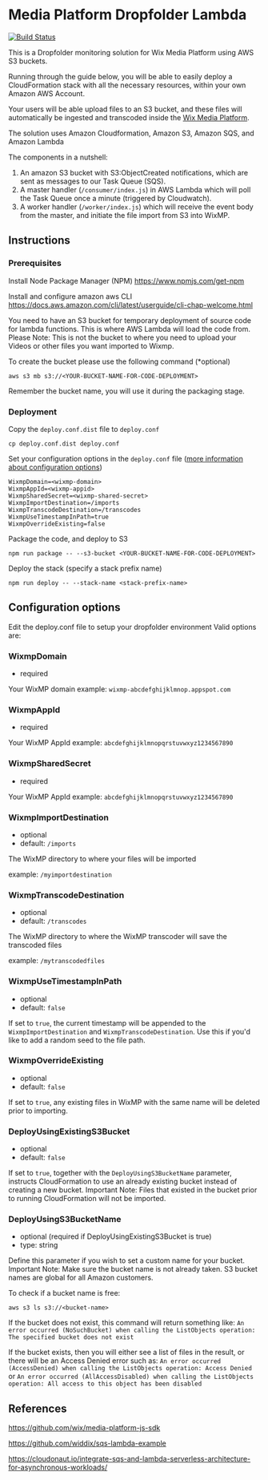 # Media Platform Dropfolder Lambda

[![Build Status][travis-image]][travis-url] 

This is a Dropfolder monitoring solution for Wix Media Platform using AWS S3 buckets. 

Running through the guide below, you will be able to easily deploy a CloudFormation stack with all the necessary resources, within your own Amazon AWS Account.

Your users will be able upload files to an S3 bucket, and these files will automatically be ingested and transcoded inside the [Wix Media Platform](https://www.wixmp.com).

The solution uses Amazon Cloudformation, Amazon S3, Amazon SQS, and Amazon Lambda

The components in a nutshell:
1. An amazon S3 bucket with S3:ObjectCreated notifications, which are sent as messages to our Task Queue (SQS). 
1. A master handler (`/consumer/index.js`) in AWS Lambda which will poll the Task Queue once a minute (triggered by Cloudwatch).
1. A worker handler (`/worker/index.js`) which will receive the event body from the master, and initiate the file import from S3 into WixMP.

## Instructions

### Prerequisites
Install Node Package Manager (NPM)
https://www.npmjs.com/get-npm

Install and configure amazon aws CLI
https://docs.aws.amazon.com/cli/latest/userguide/cli-chap-welcome.html

You need to have an S3 bucket for temporary deployment of source code for lambda functions. This is where AWS Lambda will load the code from.
Please Note: This is not the bucket to where you need to upload your Videos or other files you want imported to Wixmp.

To create the bucket please use the following command (*optional)
```
aws s3 mb s3://<YOUR-BUCKET-NAME-FOR-CODE-DEPLOYMENT>
```
Remember the bucket name, you will use it during the packaging stage.

### Deployment
Copy the `deploy.conf.dist` file to `deploy.conf`
```
cp deploy.conf.dist deploy.conf
```
 
Set your configuration options in the `deploy.conf` file ([more information about configuration options](#configuration-options))
```
WixmpDomain=<wixmp-domain>
WixmpAppId=<wixmp-appid>
WixmpSharedSecret=<wixmp-shared-secret>
WixmpImportDestination=/imports
WixmpTranscodeDestination=/transcodes
WixmpUseTimestampInPath=true
WixmpOverrideExisting=false
```

Package the code, and deploy to S3
```
npm run package -- --s3-bucket <YOUR-BUCKET-NAME-FOR-CODE-DEPLOYMENT>
```

Deploy the stack (specify a stack prefix name)
```
npm run deploy -- --stack-name <stack-prefix-name>
```

## Configuration options
Edit the deploy.conf file to setup your dropfolder environment
Valid options are:

### WixmpDomain
* required

Your WixMP domain
example: `wixmp-abcdefghijklmnop.appspot.com`

### WixmpAppId
* required

Your WixMP AppId
example: `abcdefghijklmnopqrstuvwxyz1234567890`

### WixmpSharedSecret
* required

Your WixMP AppId
example: `abcdefghijklmnopqrstuvwxyz1234567890`

### WixmpImportDestination
* optional
* default: `/imports`

The WixMP directory to where your files will be imported

example: `/myimportdestination`

### WixmpTranscodeDestination
* optional
* default: `/transcodes`

The WixMP directory to where the WixMP transcoder will save the transcoded files

example: `/mytranscodedfiles`


### WixmpUseTimestampInPath
* optional
* default: `false`

If set to `true`, the current timestamp will be appended to the `WixmpImportDestination` and `WixmpTranscodeDestination`.
Use this if you'd like to add a random seed to the file path.

### WixmpOverrideExisting
* optional
* default: `false`

If set to `true`, any existing files in WixMP with the same name will be deleted prior to importing. 

### DeployUsingExistingS3Bucket
* optional
* default: `false`

If set to `true`, together with the `DeployUsingS3BucketName` parameter, instructs CloudFormation to use an already existing bucket instead of creating a new bucket.
Important Note: Files that existed in the bucket prior to running CloudFormation will not be imported.  

### DeployUsingS3BucketName
* optional (required if DeployUsingExistingS3Bucket is true)
* type: string

Define this parameter if you wish to set a custom name for your bucket.
Important Note: Make sure the bucket name is not already taken. S3 bucket names are global for all Amazon customers.

To check if a bucket name is free:
```
aws s3 ls s3://<bucket-name>
```    
If the bucket does not exist, this command will return something like:
`An error occurred (NoSuchBucket) when calling the ListObjects operation: The specified bucket does not exist`

If the bucket exists, then you will either see a list of files in the result, or there will be an Access Denied error such as:
`An error occurred (AccessDenied) when calling the ListObjects operation: Access Denied`
or
`An error occurred (AllAccessDisabled) when calling the ListObjects operation: All access to this object has been disabled`


## References
https://github.com/wix/media-platform-js-sdk

https://github.com/widdix/sqs-lambda-example

https://cloudonaut.io/integrate-sqs-and-lambda-serverless-architecture-for-asynchronous-workloads/

[travis-image]: https://travis-ci.org/wix/media-platform-dropfolder-lambda.svg?branch=master
[travis-url]: https://travis-ci.org/wix/media-platform-dropfolder-lambda
